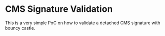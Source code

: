 CMS Signature Validation
=========================

This is a very simple PoC on how to validate a detached CMS signature with bouncy castle.